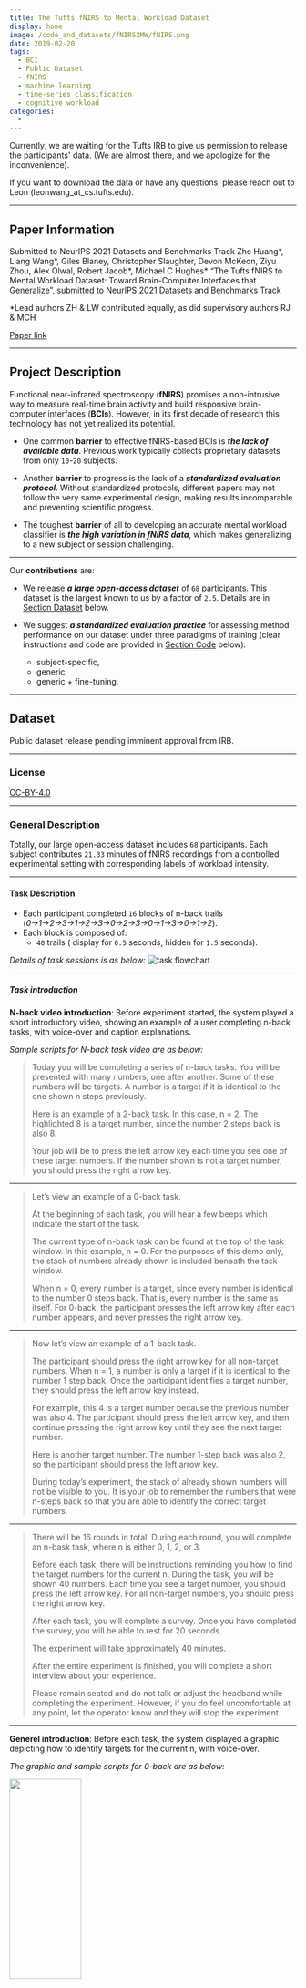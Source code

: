 ```yaml
---
title: The Tufts fNIRS to Mental Workload Dataset
display: home
image: /code_and_datasets/fNIRS2MW/fNIRS.png
date: 2019-02-20
tags: 
  - BCI
  - Public Dataset
  - fNIRS
  - machine learning
  - time-series classification
  - cognitive workload
categories:
  - 
--- 
```


Currently, we are waiting for the Tufts IRB to give us permission to release the participants' data. (We are almost there, and we apologize for the inconvenience).

If you want to download the data or have any questions, please reach out to Leon (leonwang_at_cs.tufts.edu).


*****
## Paper Information
Submitted to NeurIPS 2021 Datasets and Benchmarks Track
Zhe Huang*, Liang Wang*, Giles Blaney, Christopher Slaughter, Devon McKeon, Ziyu Zhou, Alex Olwal, Robert Jacob*, Michael C Hughes*
 “The Tufts fNIRS to Mental Workload Dataset: Toward Brain-Computer Interfaces that Generalize”, submitted to NeurIPS 2021 Datasets and Benchmarks Track

*Lead authors ZH \& LW contributed equally, as did supervisory authors RJ \& MCH

[Paper link](https://openreview.net/forum?id=QzNHE7QHhut) 


*****
## Project Description

Functional near-infrared spectroscopy (**fNIRS**) promises a non-intrusive way to measure real-time brain activity and build responsive brain-computer interfaces (**BCIs**). However, in its first decade of research this technology has not yet realized its potential. 

* One common **barrier** to effective fNIRS-based BCIs is **_the lack of available data_**. Previous work typically collects proprietary datasets from only `10`-`20` subjects.

* Another **barrier** to progress is the lack of a **_standardized evaluation protocol_**. Without standardized protocols, different papers may not follow the very same experimental design, making results incomparable and preventing scientific progress.

* The toughest **barrier** of all to developing an accurate mental workload classifier is **_the high variation in fNIRS data_**, which makes generalizing to a new subject or session challenging.

*****
Our **contributions** are:

* We release **_a large open-access dataset_** of `68` participants. This dataset is the largest known to us by a factor of `2.5`. Details are in [Section Dataset]() below.

* We suggest **_a standardized evaluation practice_** for assessing method performance on our dataset under three paradigms of training (clear instructions and code are provided in [Section Code]() below): 
  * subject-specific, 
  * generic, 
  * generic + fine-tuning.


*****
## Dataset

Public dataset release pending imminent approval from IRB.
<!-- [Here is the link to download the dataset](https://tufts.box.com/s/x7gp7cz2xq4l8a4wluprhuwb5zgce6dg) -->


*****
### License

[CC-BY-4.0](https://creativecommons.org/licenses/by/4.0/)


*****
### General Description

Totally, our large open-access dataset includes `68` participants. Each subject contributes `21.33` minutes of fNIRS recordings from a controlled experimental setting with corresponding labels of workload intensity.


***** 
#### Task Description

* Each participant completed `16` blocks of n-back trails (*0→1→2→3→1→2→3→0→2→3→0→1→3→0→1→2*).
* Each block is composed of:
  * `40` trails ( display for `0.5` seconds, hidden for `1.5` seconds).

_Details of task sessions is as below:_ 
![task flowchart](/code_and_datasets/fNIRS2MW/task-flowchart.png)

***** 
##### Task introduction

**N-back video introduction**: Before experiment started, the system played a short introductory video, showing an example of a user completing n-back tasks, with voice-over and caption explanations.

_Sample scripts for N-back task video are as below:_

>Today you will be completing a series of n-back tasks. You will be presented with many numbers, one after another. Some of these numbers will be targets. A number is a target if it is identical to the one shown n steps previously. 
>
>Here is an example of a 2-back task. In this case, n = 2. The highlighted 8 is a target number, since the number 2 steps back is also 8.
>
>Your job will be to press the left arrow key each time you see one of these target numbers. If the number shown is not a target number, you should press the right arrow key.
*****
>Let’s view an example of a 0-back task. 
>
>At the beginning of each task, you will hear a few beeps which indicate the start of the task.
>
>The current type of n-back task can be found at the top of the task window. In this example, n = 0. For the purposes of this demo only, the stack of numbers already shown is included beneath the task window.
>
>When n = 0, every number is a target, since every number is identical to the number 0 steps back. That is, every number is the same as itself. For 0-back, the participant presses the left arrow key after each number appears, and never presses the right arrow key.
*****
>Now let’s view an example of a 1-back task. 
>
>The participant should press the right arrow key for all non-target numbers. When n = 1, a number is only a target if it is identical to the number 1 step back. Once the participant identifies a target number, they should press the left arrow key instead.
>
>For example, this 4 is a target number because the previous number was also 4. The participant should press the left arrow key, and then continue pressing the right arrow key until they see the next target number.
>
>Here is another target number. The number 1-step back was also 2, so the participant should press the left arrow key.
>
>During today’s experiment, the stack of already shown numbers will not be visible to you. It is your job to remember the numbers that were n-steps back so that you are able to identify the correct target numbers.
*****
>There will be 16 rounds in total. During each round, you will complete an n-bask task, where n is either 0, 1, 2, or 3. 
>
>Before each task, there will be instructions reminding you how to find the target numbers for the current n. During the task, you will be shown 40 numbers. Each time you see a target number, you should press the left arrow key. For all non-target numbers, you should press the right arrow key. 
>
>After each task, you will complete a survey. Once you have completed the survey, you will be able to rest for 20 seconds. 
>
>The experiment will take approximately 40 minutes.
>
>After the entire experiment is finished, you will complete a short interview about your experience.  
>
>Please remain seated and do not talk or adjust the headband while completing the experiment. However, if you do feel uncomfortable at any point, let the operator know and they will stop the experiment.

*****
**Generel introduction**: Before each task, the system displayed a graphic depicting how to identify targets for the current n, with voice-over.

_The graphic and sample scripts for 0-back are as below:_

<img src="/code_and_datasets/fNIRS2MW/intro_0_back.png" width="50%" height="30%" />

>This is a 0 back task. Every number is a target number.


*****
_The graphic and sample scripts for 1-back are as below:_

<img src="/code_and_datasets/fNIRS2MW/intro_1_back.png" width="50%" height="30%" />

>This is a 1 back task. A number is a target if it is identical to the previous number.


*****
_The graphic and sample scripts for 2-back are as below:_

<img src="/code_and_datasets/fNIRS2MW/intro_2_back.png" width="50%" height="30%" />

>This is a 2 back task. A number is a target if it is identical to the number 2 steps back.


*****
_The graphic and sample scripts for 3-back are as below:_

<img src="/code_and_datasets/fNIRS2MW/intro_3_back.png" width="50%" height="30%" />

>This is a 3 back task. A number is a target if it is identical to the number 3 steps back.


*****
### Data Structure

Our released dataset includes:
* **fNIRS measurements** in [fNIRS_data]();
* **Supplementary data**:
    * **demographic and contextual information** in [pre-experiment]();
    * **Cognitive task performance** in [task_accuracy]();
    * **experiment log** in [log]();
    * **post-experiment interview** in [interview]();
    * **subjective workload** in [nasa-tlx]();


```
***************************************
** fNIRS2MW dataset folder structure **
***************************************
|- qualified_subjects_list.pdf            
|- pre-experiment                              //
|- experiment                                  //
| |- log                                       //
| |- task_accuracy                             //
| |- fNIRS_data                                //
| | |- raw_data                                //
| | |- band_pass_filtered                      //
| | | |- whole_data                            //
| | | |- slide_window_data                     //
| | | | |- size_02sec_10ts_stride_03ts
| | | | |- size_05sec_25ts_stride_03ts
| | | | |- size_10sec_50ts_stride_03ts
| | | | |- size_20sec_100ts_stride_03ts
| | | | |- size_30sec_50ts_stride_03ts
| | | | |- size_40sec_200ts_stride_03ts
|- post-experiment                             //
| |- nasa-tlx                                  //
| |- interview                                 //
| |- * (all other folders)  
```


*****
### Data Format

We introduce and describe the data format of fNIRS data (raw and pre-processed) and supplementary data as below:


*****
#### fNIRS Data
`68` participants were recruited, aged `18` to `44` years. `None` of the participants reported neurological, psychiatric, or other brain-related diseases that might affect the result.


*****
##### raw data

TODO


*****
##### band pass filtered data

After pre-processing (**Dual-slope** and **band pass filter**), we have **_features_**/**_columns_** as below:
* label: The label for each row.
    * The values shoule be in the set {0, 1, 2, 3}, representing 0-back/1-back/2-back/3-back tasks respectively.
    * It should be the same for all rows in the same chunk.
* chunk (**Only in slide window data**): The chunk number for each chunk.
    * It starts at `0` and increases by `​1` for each chunk.
    * It should be the same for all rows in the same chunk.

* AB_I_O, AB_I_DO: Intensity of oxy & deoxy from detector AB.
* CD_I_O, CD_I_DO: Intensity of oxy & deoxy from detector CD.
* AB_PHI_O, AB_PHI_DO: Phase of oxy & deoxy from detector AB.
* CD_PHI_O, CD_PHI_DO: Phase of oxy & deoxy from detector CD.

![pre process](/code_and_datasets/fNIRS2MW/pre-processing.png)


###### whole data
Each subject's .csv file includes continuous data of `16` tasks (exclude data during self-evaluation ([nasa-tlx]()) and rest period).

_Screenshot of deidentified data sample is as below:_
![whole data](/code_and_datasets/fNIRS2MW/bpf_whole_data.png)


*****
###### slide window data

We offer pre processed data in :
* Window size: `10`/`25`/`50`/`100`/`150`/`200` timestamps (`2`/`5`/`10`/`20`/`30`/`40` seconds)
* Window stride: `3` timestamps (rough `0.6` second)

_Screenshot of deidentified data sample is as below:_
![slide window data](/code_and_datasets/fNIRS2MW/bpf_slide_window_data.png)


*****
#### Supplementary Data

To ensure quality and consistency, we used several criteria to identify which subjects' data are suitable for classifier evaluation.


*****
##### demographic and contextual information

Demographic and contextual information is recorded before the experiment. 

_Please see details in the screenshot of fake data sample as below:_
![pre-experiment](/code_and_datasets/fNIRS2MW/pre-experiment.png)


*****
##### task_accuracy

We measured the subject's performance at the n-back task based on the accuracy of the subject's response for each digit.

the accuracy of each n-back task was recorded.

_Please see details in the screenshot of fake data sample as below:_

<img src="/code_and_datasets/fNIRS2MW/task_accuracy.png" width="30%" height="30%" />


*****
##### nasa-tlx

This is a good way to evaluate the **perceived/subjective** mental workload.

Total `16` "serial_feedback" .csv files for `16` n-back tasks:
* `12` files start with "train_1_1_" (`1`-`12`) match the first `1`-`12` tasks,
* `4` files start with "test_1_2_" (`1`-`4`) match the last `4` tasks. 
* Useful features include:
  * movement: subject report if the headband is moved or not,
  * uncomfortable: subject report if feeling unfortable during the experiment or not,
  * mental: mental workload after the task from low (`0`) to high (`100`)
  * performance: performance after the task from low (`0`) to high (`100`)
  * effort: effort needed for the task from low (`0`) to high (`100`)
  * frustration: frustration felt during the task from low (`0`) to high (`100`)


_Please see details in the screenshot of deidentified data sample as below:_
![nasa-tlx](/code_and_datasets/fNIRS2MW/nasa-tlx.png)


*****
##### log

Hair blocking, light leaking, fNIRS instrument settings and other issues during the experiment were recorded.


*****
##### interview

Post-experiment interviews were converted from audio to text (pdf version) by the operator. 

The original audios were **destroyed** immediately following the IRB protocol.


*****
## Code

